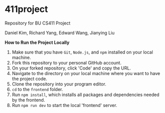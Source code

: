 # 411project
Repository for BU CS411 Project

Daniel Kim, Richard Yang, Edward Wang, Jianying Liu

**How to Run the Project Locally**
1. Make sure that you have `Git`, `Node.js`, and `npm` installed on your local machine.
2. Fork this repository to your personal GitHub account.
3. On your forked repository, click 'Code' and copy the URL.
4. Navigate to the directory on your local machine where you want to have the project code.
5. Clone the repository into your program editor.
6. `cd` to the `frontend` folder.
7. Run `npm install`, which installs all packages and dependencies needed by the frontend.
8. Run `npm run dev` to start the local 'frontend' server.

